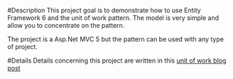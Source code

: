 #Description
This project goal is to demonstrate how to use Entity Framework 6 and the unit of work pattern. The model is very simple and allow you to concentrate on the pattern.

The project is a Asp.Net MVC 5 but the pattern can be used with any type of project.

#Details
Details concerning this project are written in this [unit of work blog post](http://patrickdesjardins.com/blog/entity-framework-and-the-unit-of-work-pattern)